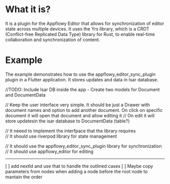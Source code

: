 # What it is?

It is a plugin for the Appflowy Editor that allows for synchronization of editor state across multiple devices. It uses the Yrs library, which is a CRDT (Conflict-free Replicated Data Type) library for Rust, to enable real-time collaboration and synchronization of content.

# Example

The example demonstrates how to use the appflowy_editor_sync_plugin plugin in a Flutter application. It stores updates and data in Isar database.

//TODO: Include Isar DB inside the app - Create two models for Document and DocumentData

// Keep the user interface very simple. It should be just a Drawer with document names and option to add another document. On click on specific document it will open that document and allow editing it
// On edit it will store updatesin the isar database to DocumentData (table?)

// It neeed to implement the interfpace that the library requires\
// It should use riverpod library for state management

// It should use the appflowy_editor_sync_plugin library for synchronization
// It should use appflowy_editor for editing

---

[ ] add nextId and use that to handle the outlined cases
[ ] Maybe copy parameters from nodes when adding a node before the root node to mantain the order
